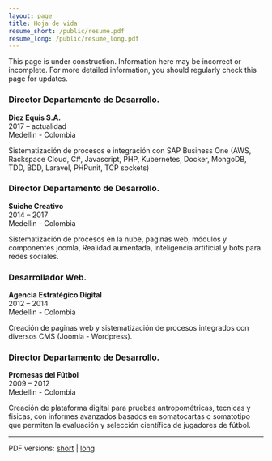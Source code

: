 ```yaml
---
layout: page
title: Hoja de vida
resume_short: /public/resume.pdf
resume_long: /public/resume_long.pdf
---
```


<p class="message">
This page is under construction. Information here may be incorrect or incomplete. For more detailed information, you should regularly check this page for updates.
</p>

### Director Departamento de Desarrollo.
**Diez Equis S.A.**<br>
2017 – actualidad<br>
Medellin - Colombia<br>

Sistematización de procesos e integración con SAP Business One (AWS, Rackspace Cloud, C#, Javascript, PHP, Kubernetes, Docker, MongoDB, TDD, BDD, Laravel, PHPunit, TCP sockets)

### Director Departamento de Desarrollo.
**Suiche Creativo**<br>
2014 – 2017<br>
Medellin - Colombia<br>

Sistematización de procesos en la nube, paginas web, módulos y componentes joomla, Realidad aumentada, inteligencia artificial y bots para redes sociales.

### Desarrollador Web.
**Agencia Estratégico Digital**<br>
2012 – 2014<br>
Medellin - Colombia<br>

Creación de paginas web y sistematización de procesos integrados con diversos CMS (Joomla - Wordpress).

### Director Departamento de Desarrollo.
**Promesas del Fútbol**<br>
2009 – 2012<br>
Medellin - Colombia<br>

Creación de plataforma digital para pruebas antropométricas, tecnicas y fisicas, con informes avanzados basados en somatocartas o somatotipo que permiten la evaluación y selección científica de jugadores de fútbol.

<hr/>
<div id="cf-pdf-down">PDF versions: <a href="{{ page.resume_short }}">short</a>&nbsp;|&nbsp;<a href="{{ page.resume_long }}">long</a></div>
